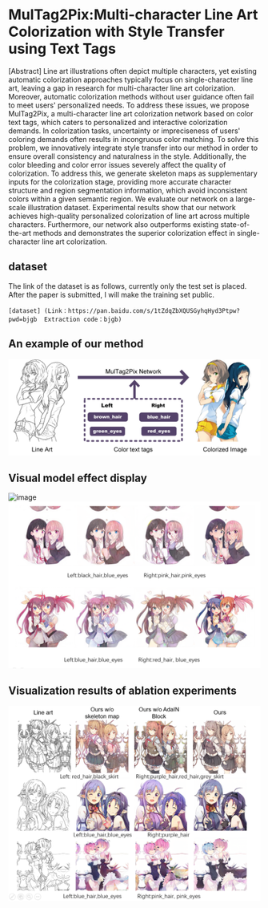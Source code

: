 # MulTag2Pix:Multi-character Line Art Colorization with Style Transfer using Text Tags
[Abstract]  Line art illustrations often depict multiple characters, yet existing automatic colorization approaches typically focus on single-character line art, leaving a gap in research for multi-character line art colorization. Moreover, automatic colorization methods without user guidance often fail to meet users' personalized needs. To address these issues, we propose MulTag2Pix, a multi-character line art colorization network based on color text tags, which caters to personalized and interactive colorization demands. In colorization tasks, uncertainty or impreciseness of users' coloring demands often results in incongruous color matching. To solve this problem, we innovatively integrate style transfer into our method in order to ensure overall consistency and naturalness in the style. Additionally, the color bleeding and color error issues severely affect the quality of colorization. To address this, we generate skeleton maps as supplementary inputs for the colorization stage, providing more accurate character structure and region segmentation information, which avoid inconsistent colors within a given semantic region. We evaluate our network on a large-scale illustration dataset. Experimental results show that our network achieves high-quality personalized colorization of line art across multiple characters. Furthermore, our network also outperforms existing state-of-the-art methods and demonstrates the superior colorization effect in single-character line art colorization.

## dataset
The link of the dataset is as follows, currently only the test set is placed. After the paper is submitted, I will make the training set public.

    [dataset] (Link：https://pan.baidu.com/s/1tZdqZbXQUSGyhqHyd3Ptpw?pwd=bjgb  Extraction code：bjgb)

## An example of our method
![image](https://github.com/troyefuli/MulTag2Pix/blob/main/img/show.jpg)

## Visual model effect display
![image](https://github.com/troyefuli/MulTag2Pix/blob/main/img/multi.jpg)
![image](https://github.com/troyefuli/MulTag2Pix/blob/main/img/show_more.jpg)

## Visualization results of ablation experiments
![image](https://github.com/troyefuli/MulTag2Pix/blob/main/img/ablation.jpg)
